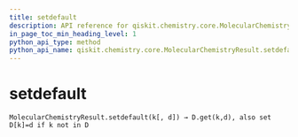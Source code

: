```yaml
---
title: setdefault
description: API reference for qiskit.chemistry.core.MolecularChemistryResult.setdefault
in_page_toc_min_heading_level: 1
python_api_type: method
python_api_name: qiskit.chemistry.core.MolecularChemistryResult.setdefault
---
```


# setdefault

<span id="qiskit.chemistry.core.MolecularChemistryResult.setdefault" />

`MolecularChemistryResult.setdefault(k[, d]) → D.get(k,d), also set D[k]=d if k not in D`

